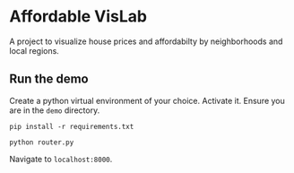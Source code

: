 # Affordable VisLab

A project to visualize house prices and affordabilty by neighborhoods and local regions.

## Run the demo

Create a python virtual environment of your choice. Activate it. Ensure you are in the `demo` directory.

```
pip install -r requirements.txt
```
```
python router.py
```

Navigate to `localhost:8000`.
